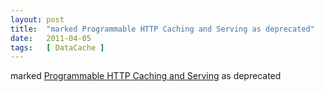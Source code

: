 ```yaml
---
layout: post
title:  "marked Programmable HTTP Caching and Serving as deprecated"
date:   2011-04-05
tags:   [ DataCache ]
---
```


marked [Programmable HTTP Caching and Serving](/spec/DataCache) as deprecated

